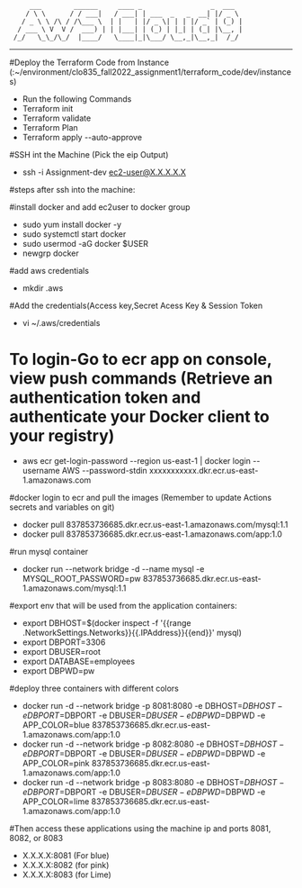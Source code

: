          ___        ______     ____ _                 _  ___  
        / \ \      / / ___|   / ___| | ___  _   _  __| |/ _ \ 
       / _ \ \ /\ / /\___ \  | |   | |/ _ \| | | |/ _` | (_) |
      / ___ \ V  V /  ___) | | |___| | (_) | |_| | (_| |\__, |
     /_/   \_\_/\_/  |____/   \____|_|\___/ \__,_|\__,_|  /_/ 
 ----------------------------------------------------------------- 

#Deploy the Terraform Code from Instance (:~/environment/clo835_fall2022_assignment1/terraform_code/dev/instances)
 - Run the following Commands
 - Terraform init
 - Terraform validate
 - Terraform Plan
 - Terraform apply --auto-approve

#SSH int the Machine (Pick the eip Output)
 - ssh -i Assignment-dev ec2-user@X.X.X.X.X 


#steps after ssh into the machine:

#install docker and add ec2user to docker group
- sudo yum install docker -y
- sudo systemctl start docker
- sudo usermod -aG docker $USER
- newgrp docker


#add aws credentials 
- mkdir .aws

#Add the credentials(Access key,Secret Acess Key & Session Token
- vi ~/.aws/credentials 

# To login-Go to ecr app on console, view push commands (Retrieve an authentication token and authenticate your Docker client to your registry)
- aws ecr get-login-password --region us-east-1 | docker login --username AWS --password-stdin xxxxxxxxxxx.dkr.ecr.us-east-1.amazonaws.com

#docker login to ecr and pull the images (Remember to update Actions secrets and variables on git)

- docker pull 837853736685.dkr.ecr.us-east-1.amazonaws.com/mysql:1.1
- docker pull 837853736685.dkr.ecr.us-east-1.amazonaws.com/app:1.0

#run mysql container
- docker run --network bridge -d --name mysql -e MYSQL_ROOT_PASSWORD=pw   837853736685.dkr.ecr.us-east-1.amazonaws.com/mysql:1.1

#export env that will be used from the application containers:
- export DBHOST=$(docker inspect -f '{{range .NetworkSettings.Networks}}{{.IPAddress}}{{end}}' mysql)
- export DBPORT=3306
- export DBUSER=root
- export DATABASE=employees
- export DBPWD=pw

#deploy three containers with different colors
- docker run -d --network bridge  -p 8081:8080  -e DBHOST=$DBHOST -e DBPORT=$DBPORT -e  DBUSER=$DBUSER -e DBPWD=$DBPWD -e APP_COLOR=blue 837853736685.dkr.ecr.us-east-1.amazonaws.com/app:1.0
- docker run -d --network bridge  -p 8082:8080  -e DBHOST=$DBHOST -e DBPORT=$DBPORT -e  DBUSER=$DBUSER -e DBPWD=$DBPWD -e APP_COLOR=pink 837853736685.dkr.ecr.us-east-1.amazonaws.com/app:1.0
- docker run -d --network bridge  -p 8083:8080  -e DBHOST=$DBHOST -e DBPORT=$DBPORT -e  DBUSER=$DBUSER -e DBPWD=$DBPWD -e APP_COLOR=lime 837853736685.dkr.ecr.us-east-1.amazonaws.com/app:1.0

#Then access these applications using the machine ip and ports 8081, 8082, or 8083 
- X.X.X.X:8081 (For blue)
- X.X.X.X:8082 (for pink)
- X.X.X.X:8083 (for Lime)